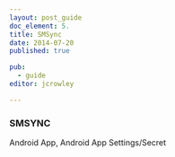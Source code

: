 ```yaml
---
layout: post_guide
doc_element: 5.
title: SMSync
date: 2014-07-20
published: true

pub: 
  - guide
editor: jcrowley

---
```


### SMSYNC
Android App, Android App Settings/Secret

